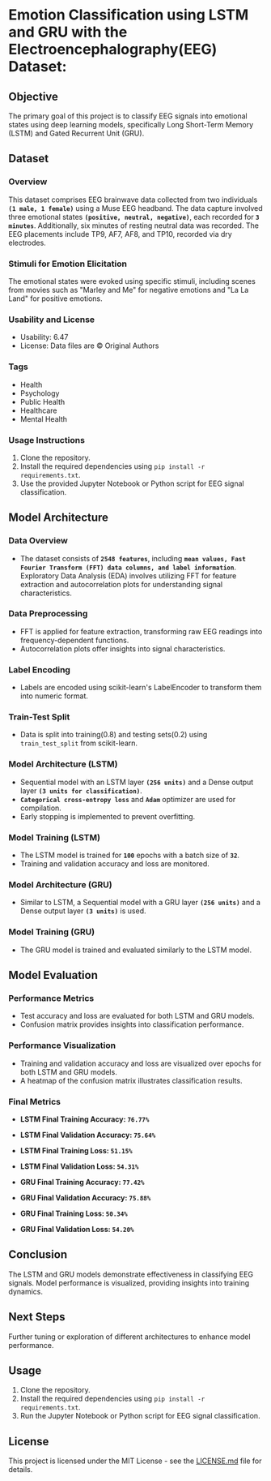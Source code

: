 # Emotion Classification using LSTM and GRU with the Electroencephalography(EEG) Dataset:

## Objective
The primary goal of this project is to classify EEG signals into emotional states using deep learning models, specifically Long Short-Term Memory (LSTM) and Gated Recurrent Unit (GRU).

## Dataset
### Overview
This dataset comprises EEG brainwave data collected from two individuals **`(1 male, 1 female)`** using a Muse EEG headband. The data capture involved three emotional states **`(positive, neutral, negative)`**, each recorded for **`3 minutes`**. Additionally, six minutes of resting neutral data was recorded. The EEG placements include TP9, AF7, AF8, and TP10, recorded via dry electrodes.

### Stimuli for Emotion Elicitation
The emotional states were evoked using specific stimuli, including scenes from movies such as "Marley and Me" for negative emotions and "La La Land" for positive emotions.

### Usability and License
- Usability: 6.47
- License: Data files are © Original Authors

### Tags
- Health
- Psychology
- Public Health
- Healthcare
- Mental Health

### Usage Instructions
1. Clone the repository.
2. Install the required dependencies using `pip install -r requirements.txt`.
3. Use the provided Jupyter Notebook or Python script for EEG signal classification.

## Model Architecture

### Data Overview
- The dataset consists of **`2548 features`**, including **`mean values, Fast Fourier Transform (FFT) data columns, and label information`**. Exploratory Data Analysis (EDA) involves utilizing FFT for feature extraction and autocorrelation plots for understanding signal characteristics.

### Data Preprocessing
- FFT is applied for feature extraction, transforming raw EEG readings into frequency-dependent functions.
- Autocorrelation plots offer insights into signal characteristics.

### Label Encoding
- Labels are encoded using scikit-learn's LabelEncoder to transform them into numeric format.

### Train-Test Split
- Data is split into training(0.8) and testing sets(0.2) using `train_test_split` from scikit-learn.

### Model Architecture (LSTM)
- Sequential model with an LSTM layer **`(256 units)`** and a Dense output layer **`(3 units for classification)`**.
- **`Categorical cross-entropy loss`** and **`Adam`** optimizer are used for compilation.
- Early stopping is implemented to prevent overfitting.

### Model Training (LSTM)
- The LSTM model is trained for **`100`** epochs with a batch size of **`32`**.
- Training and validation accuracy and loss are monitored.

### Model Architecture (GRU)
- Similar to LSTM, a Sequential model with a GRU layer **`(256 units)`** and a Dense output layer **`(3 units)`** is used.

### Model Training (GRU)
- The GRU model is trained and evaluated similarly to the LSTM model.

## Model Evaluation

### Performance Metrics
- Test accuracy and loss are evaluated for both LSTM and GRU models.
- Confusion matrix provides insights into classification performance.

### Performance Visualization
- Training and validation accuracy and loss are visualized over epochs for both LSTM and GRU models.
- A heatmap of the confusion matrix illustrates classification results.

### Final Metrics
- **LSTM Final Training Accuracy: `76.77%`**
- **LSTM Final Validation Accuracy: `75.64%`**
- **LSTM Final Training Loss: `51.15%`**
- **LSTM Final Validation Loss: `54.31%`**

- **GRU Final Training Accuracy: `77.42%`**
- **GRU Final Validation Accuracy: `75.88%`**
- **GRU Final Training Loss: `50.34%`**
- **GRU Final Validation Loss: `54.20%`**

## Conclusion
The LSTM and GRU models demonstrate effectiveness in classifying EEG signals. Model performance is visualized, providing insights into training dynamics.

## Next Steps
Further tuning or exploration of different architectures to enhance model performance.

## Usage
1. Clone the repository.
2. Install the required dependencies using `pip install -r requirements.txt`.
3. Run the Jupyter Notebook or Python script for EEG signal classification.

## License
This project is licensed under the MIT License - see the [LICENSE.md](LICENSE.md) file for details.
